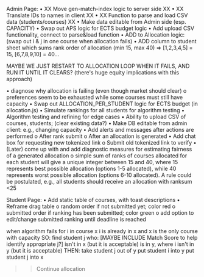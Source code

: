 Admin Page:
• XX Move gen-match-index logic to server side XX
• XX Translate IDs to names in client XX
• XX Function to parse and load CSV data (students/courses) XX
• Make data editable from Admin side (esp. CAPACITY)
• Swap out APS logic for ECTS budget logic
• Add upload CSV functionality, connect to parse&load function
• ADD to Allocation logic: (swap out i & j in one course when allocation fails)
• ADD column to student sheet which sums rank order of allocation (min 15, max 40) => [1,2,3,4,5] = 15, [6,7,8,9,10] = 40...

MAYBE WE JUST RESTART TO ALLOCATION LOOP WHEN IT FAILS, AND RUN IT UNTIL IT CLEARS? (there's huge equity implications with this approach)

• diagnose why allocation is failing (even though market should clear)
o preferences seem to be exhausted while some courses must still have capacity
• Swap out ALLOCATION_PER_STUDENT logic for ECTS budget (in allocation.js)
• Simulate rankings for all students for algorithm testing
• Algorithm testing and refining for edge cases
• Ability to upload CSV of courses, students; (clear existing data?)
• Make DB editable from admin client: e.g., changing capacity
• Add alerts and messages after actions are performed
o After rank submit
o After an allocation is generated
• Add chat box for requesting new tokenized link
o Submit old tokenized link to verify
• (Later) come up with and add diagnostic measures for estimating fairness of a generated allocation
o simple sum of ranks of courses allocated for each student will give a unique integer between 15 and 40, where 15 represents best possible allocation (options 1-5 allocated), while 40 represents worst possible allocation (options 6-10 allocated). A rule could be postulated, e.g., all students should receive an allocation with ranksum <25

Student Page:
• Add static table of courses, with toast descriptions
• Reframe drag table
o random order if not submitted yet; color red
o submitted order if ranking has been submitted; color green
o add option to edit/change submitted ranking until deadline is reached

when algorithm fails for i in course x
i is already in x
and x is the only course with capacity
SO: find student j who:
[MAYBE INCLUDE Match Score to help identify appropriate j?]
isn't in x (but it is acceptable)
is in y, where i isn't in y (but it is acceptable)
THEN:
take student j out of y
put student i into y
put student j into x

> > Continue allocation
